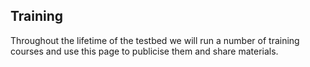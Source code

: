 ## Training

Throughout the lifetime of the testbed we will run a number of training courses and use this page to publicise them and share materials. 
